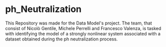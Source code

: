 # ph_Neutralization
This Repository was made for the Data Model's project.
The team, that consist of Nicolò Gentile, Michele Perrelli and Francesco Valenza, is tasked with identifying the model of a strongly nonlinear system 
associated with a dataset obtained during the ph neutralization process.
